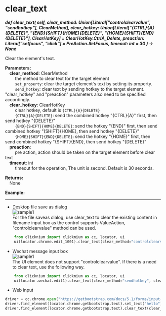 # clear_text
***def clear_text(
        self,
        clear_method: Union[Literal["controlclearvalue", "sendhotkey"], ClearMethod],
        clear_hotkey: Union[Literal["{CTRL}{A}{DELETE}", "{END}{SHIFT}{HOME}{DELETE}", "{HOME}{SHIFT}{END}{DELETE}"], ClearHotKey] = ClearHotKey.CtrlA_Delete,
        preaction: Literal["setfocus", "click"] = PreAction.SetFocus,
        timeout: int = 30
    ) -> None***  

Clear the element's text.

**Parameters:**  
     &emsp;**clear_method**: ClearMethod  
        &emsp;&emsp; the method to clear text for the target element  
        &emsp;&emsp; `set_property`: clear the target element's text by setting its property.    
        &emsp;&emsp; `send_hotkey`: clear text by sending hotkey to the target element. "clear_hotkey" and "preaction" parameters also need to be specified accordingly.  
    &emsp;**clear_hotkey**: ClearHotKey  
        &emsp;&emsp; clear hotkey, default is `{CTRL}{A}{DELETE}`  
        &emsp;&emsp; `{CTRL}{A}{DELETE}`: send the combined hotkey "{CTRL}{A}" first, then send hotkey "{DELETE}"  
        &emsp;&emsp; `{END}{SHIFT}{HOME}{DELETE}`: send the hotkey "{END}" first, then send combined hotkey "{SHIFT}{HOME}, then send hotkey "{DELETE}"  
        &emsp;&emsp; `{HOME}{SHIFT}{END}{DELETE}`: send the hotkey "{HOME}" first, then send combined hotkey "{SHIFT}{END}, then send hotkey "{DELETE}"  
    &emsp;**preaction**:  
        &emsp;&emsp; pre action, action should be taken on the target element before clear text  
    &emsp;**timeout**: int  
        &emsp;&emsp; timeout for the operation, The unit is second. Default is 30 seconds.  

**Returns:**  
    &emsp;None

**Example:**
***
- Desktop file save as dialog   
![sample1](../../../img/clear_text_sample1.png)  
For the file saveas dialog, use clear_text to clear the existing content in filename input box as the control supports ValueAction, "controlclearvalue" method can be used.


```python
    from clicknium import clicknium as cc, locator, ui  
    ui(locator.chrome.edit_1001).clear_text(clear_method="controlclearvalue")
```

- Wechat message input box  
![sample1](../../../img/clear_text_sample2.png)  
The UI element does not support "controlclearvalue". If there is a need to clear text, use the following way.  

```python
    from clicknium import clicknium as cc, locator, ui  
    ui(locator.wechat.edit1).clear_text(clear_method="sendhotkey", clear_hotkey="{CTRL}{A}{DELETE}", preaction="click")

```

- Web input
```python
driver = cc.chrome.open("https://getbootstrap.com/docs/5.1/forms/input-group/")
driver.find_element(locator.chrome.getbootstrap.text).set_text("hello")
driver.find_element(locator.chrome.getbootstrap.text).clear_text(clear_method=ClearMethod.ControlClearValue)

```